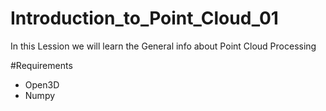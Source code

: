 # Introduction_to_Point_Cloud_01

In this Lession we will learn the General info about Point Cloud Processing 

#Requirements 
* Open3D
* Numpy
